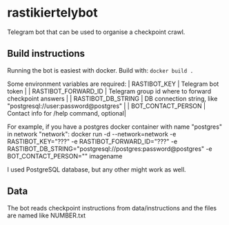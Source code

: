 # rastikiertelybot

Telegram bot that can be used to organise a checkpoint crawl.

## Build instructions

Running the bot is easiest with docker. Build with:
`docker build .`

Some environment variables are required:
| RASTIBOT_KEY | Telegram bot token |
| RASTIBOT_FORWARD_ID | Telegram group id where to forward checkpoint answers |
| RASTIBOT_DB_STRING | DB connection string, like "postgresql://user:password@postgres" |
| BOT_CONTACT_PERSON | Contact info for /help command, optional|

For example, if you have a postgres docker container with name "postgres" in network "network": docker run -d --network=network -e RASTIBOT_KEY="???" -e RASTIBOT_FORWARD_ID="???" -e RASTIBOT_DB_STRING="postgresql://postgres:password@postgres" -e BOT_CONTACT_PERSON="" imagename

I used PostgreSQL database, but any other might work as well.

## Data
The bot reads checkpoint instructions from data/instructions and the files are named like NUMBER.txt

